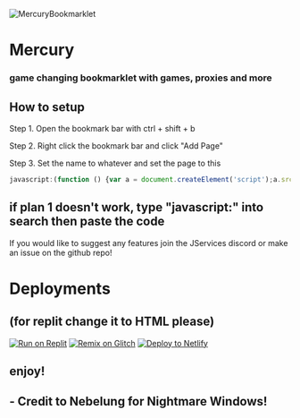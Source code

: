 ![MercuryBookmarklet](https://socialify.git.ci/GamingReborn/MercuryBookmarklet/image?description=1&font=Raleway&forks=1&language=1&name=1&owner=1&pattern=Solid&stargazers=1&theme=Dark)
# Mercury
### game changing bookmarklet with games, proxies and more

## How to setup
Step 1. Open the bookmark bar with ctrl + shift + b

Step 2. Right click the bookmark bar and click "Add Page"

Step 3. Set the name to whatever and set the page to this
``` js
javascript:(function () {var a = document.createElement('script');a.src = 'https://www.mercuryworld.ml/js/script.js';document.body.appendChild(a);}())
```
## if plan 1 doesn't work, type "javascript:" into search then paste the code
If you would like to suggest any features join the JServices discord or make an issue on the github repo!

# Deployments
## (for replit change it to HTML please)
<a target="_blank" href="https://replit.com/github/JxrdanDev/Mercury.js"><img alt="Run on Replit" src="https://binbashbanana.github.io/deploy-buttons/buttons/remade/replit.svg"></a>
<a target="_blank" href="https://glitch.com/edit/#!/import/git?url=https://github.com/JxrdanDev/Mercury.js"><img alt="Remix on Glitch" src="https://binbashbanana.github.io/deploy-buttons/buttons/remade/glitch.svg"></a>
<a target="_blank" href="https://app.netlify.com/start/deploy?repository=https://github.com/JxrdanDev/Mercury.js"><img alt="Deploy to Netlify" src="https://binbashbanana.github.io/deploy-buttons/buttons/remade/netlify.svg"></a>
## enjoy!
## - Credit to Nebelung for Nightmare Windows!
